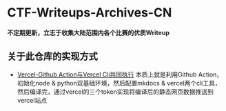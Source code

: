# CTF-Writeups-Archives-CN

**不定期更新，立志于收集大陆范围内各个比赛的优质Writeup**

## 关于此仓库的实现方式
- [Vercel-Github Action与Vercel Cli共同执行](https://vercel.com/guides/how-can-i-use-github-actions-with-vercel)
本质上就是利用Github Action，初始化node & python双基础环境，然后配置mkdocs & vercel两个cli工具，然后编译完，通过vercel的三个token实现将编译后的静态网页数据推送到vercel站点